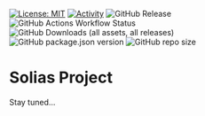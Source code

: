 [![License: MIT](https://img.shields.io/badge/License-MIT-yellow.svg)](https://opensource.org/licenses/MIT)
[![Activity](https://img.shields.io/github/commit-activity/m/BerkeliumLabs/solias)](https://github.com/BerkeliumLabs/solias/pulse)
![GitHub Release](https://img.shields.io/github/v/release/BerkeliumLabs/solias)
![GitHub Actions Workflow Status](https://img.shields.io/github/actions/workflow/status/BerkeliumLabs/solias/release.yml)
![GitHub Downloads (all assets, all releases)](https://img.shields.io/github/downloads/BerkeliumLabs/solias/total)
![GitHub package.json version](https://img.shields.io/github/package-json/v/BerkeliumLabs/solias)
![GitHub repo size](https://img.shields.io/github/repo-size/BerkeliumLabs/solias)


# Solias Project

Stay tuned...